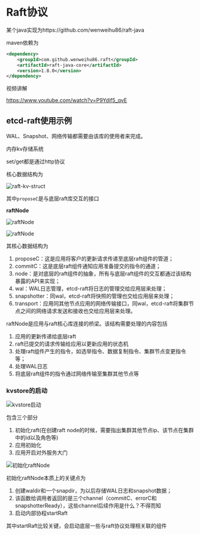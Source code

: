 # Raft协议

某个java实现为https://github.com/wenweihu86/raft-java

maven依赖为

```xml
<dependency>
    <groupId>com.github.wenweihu86.raft</groupId>
    <artifactId>raft-java-core</artifactId>
    <version>1.8.0</version>
</dependency>
```

视频讲解

https://www.youtube.com/watch?v=P9Ydif5_qvE

## etcd-raft使用示例

WAL、Snapshot、网络传输都需要由该库的使用者来完成。

内存kv存储系统

set/get都是通过http协议

核心数据结构为

![raft-kv-struct](https://github.com/chuanlei/tech-notes/blob/master/pics/raft-kv-struct.jpg)

其中`proposeC`是与底层raft库交互的接口

**raftNode**

![raftNode](https://github.com/chuanlei/tech-notes/blob/master/pics/v2-ef297c4a45c3d20daff24e49b79b5e41_b.jpg)

![raftNode](https://github.com/chuanlei/tech-notes/blob/master/pics/raftNode.jpg)

其核心数据结构为
1. proposeC：这是应用将客户的更新请求传递至底层raft组件的管道；
2. commitC：这是底层raft组件通知应用准备提交的指令的通道；
3. node：是对底层的raft组件的抽象，所有与底层raft组件的交互都通过该结构暴露的API来实现；
4. wal：WAL日志管理，etcd-raft将日志的管理交给应用层来处理；
5. snapshotter：同wal，etcd-raft将快照的管理也交给应用层来处理；
6. transport：应用同其他节点应用的网络传输接口，同wal，etcd-raft将集群节点之间的网络请求发送和接收也交给应用层来处理。

raftNode是应用与raft核心库连接的桥梁。该结构需要处理的内容包括
1. 应用的更新传递给底层raft
2. raft已提交的请求传输给应用以更新应用的状态机
3. 处理raft组件产生的指令，如选举指令、数据复制指令、集群节点变更指令等；
4. 处理WAL日志
5. 将底层raft组件的指令通过网络传输至集群其他节点等

### kvstore的启动

![kvstore启动](https://github.com/chuanlei/tech-notes/blob/master/pics/kvstore-start.jpg)

包含三个部分
1. 初始化raft(在创建raft node的时候，需要指出集群其他节点ip、该节点在集群中的id以及角色等)
2. 应用初始化
3. 应用开启对外服务大门

![初始化raftNode](https://github.com/chuanlei/tech-notes/blob/master/pics/newRaftNode.jpg)

初始化raftNode本质上的关键点为
1. 创建waldir和一个snapdir，为以后存储WAL日志和snapshot数据；
2. 该函数给调用者返回的是三个channel（commitC、errorC和snapshotterReady），这些channel后续作用是什么？不得而知
3. 启动内部协程startRaft

其中startRaft比较关键，会启动底层一些与raft协议处理相关联的组件


